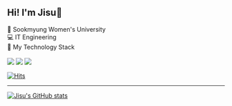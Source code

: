 Hi! I'm Jisu👻 
----
🏫 Sookmyung Women's University <br>
💻 IT Engineering <br>
👾 My Technology Stack <br><br>
<img src="https://img.shields.io/badge/python-3776AB?style=for-the-badge&logo=python&logoColor=white">
<img src="https://img.shields.io/badge/django-092E20?style=for-the-badge&logo=django&logoColor=white">
<img src="https://img.shields.io/badge/java-007396?style=for-the-badge&logo=java&logoColor=white"> <p>
[![Hits](https://hits.seeyoufarm.com/api/count/incr/badge.svg?url=https%3A%2F%2Fgithub.com%2FKimJisu-IT&count_bg=%235E9BF1&title_bg=%23555555&icon=&icon_color=%23E7E7E7&title=hits&edge_flat=false)](https://hits.seeyoufarm.com)

-----
[![Jisu's GitHub stats](https://github-readme-stats.vercel.app/api?username=KimJisu-IT&count_private=true&show_icons=true&theme=tokyonight)](https://github.com/KimJisu-IT/github-readme-stats)

